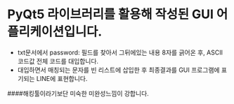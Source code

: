 # PyQt5 라이브러리를 활용해 작성된 GUI 어플리케이션입니다.
* txt문서에서 password: 필드를 찾아서 그뒤에있는 내용 8자를 긁어온 후, ASCII 코드값 전체 코드를 대입합니다.
* 대입하면서 매칭되는 문자를 빈 리스트에 삽입한 후 최종결과를 GUI 프로그램에 표기되는 LINE에 표현합니다.

####해킹툴이라기보단 미숙한 미완성느낌이 강합니다.
